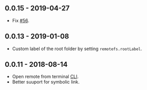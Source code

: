 ## 0.0.15 - 2019-04-27
* Fix [#56](https://github.com/liximomo/vscode-remote-fs/issues/56).
  
## 0.0.13 - 2019-01-08
* Custom label of the root folder by setting `remotefs.rootLabel`.

## 0.0.11 - 2018-08-14
* Open remote from terminal [CLI](https://github.com/liximomo/vscode-remote-fs#cli).
* Better suuport for symbolic link.

